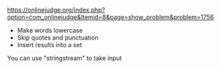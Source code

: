 https://onlinejudge.org/index.php?option=com_onlinejudge&Itemid=8&page=show_problem&problem=1756

- Make words lowercase
- Skip quotes and punctuation
- Insert results into a set

You can use "stringstream" to take input
